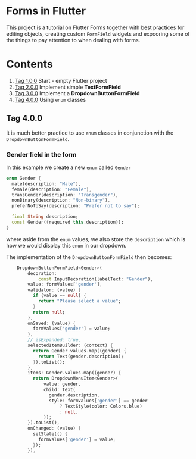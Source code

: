 # Forms in Flutter

This project is a tutorial on Flutter Forms together with best practices 
for editing objects, creating custom `FormField` widgets and expooring 
some of the things to pay attention to when dealing with forms.

# Contents
1. [Tag 1.0.0](https://github.com/mehmetartun/forms/tree/1.0.0) Start - empty Flutter project
2. [Tag 2.0.0](https://github.com/mehmetartun/forms/tree/2.0.0) Implement simple **TextFormField**
3. [Tag 3.0.0](https://github.com/mehmetartun/forms/tree/3.0.0) Implement a **DropdownButtonFormField**
4. [Tag 4.0.0](https://github.com/mehmetartun/forms/tree/4.0.0) Using `enum` classes


## Tag 4.0.0

It is much better practice to use `enum` classes in conjunction with the `DropdownButtonFormField`.

### Gender field in the form

In this example we create a new `enum` called `Gender`
```dart
enum Gender {
  male(description: "Male"),
  female(description: "Female"),
  transGender(description: "Transgender"),
  nonBinary(description: "Non-binary"),
  preferNoToSay(description: "Prefer not to say");

  final String description;
  const Gender({required this.description});
}
```
where aside from the `enum` values, we also store the `description` which is how we would display this `enum` in our dropdown.

The implementation of the `DropdownButtonFormField` then becomes:
```dart
    DropdownButtonFormField<Gender>(
        decoration:
            const InputDecoration(labelText: "Gender"),
        value: formValues['gender'],
        validator: (value) {
          if (value == null) {
            return "Please select a value";
          }
          return null;
        },
        onSaved: (value) {
          formValues['gender'] = value;
        },
        // isExpanded: true,
        selectedItemBuilder: (context) {
          return Gender.values.map((gender) {
            return Text(gender.description);
          }).toList();
        },
        items: Gender.values.map((gender) {
          return DropdownMenuItem<Gender>(
              value: gender,
              child: Text(
                gender.description,
                style: formValues['gender'] == gender
                    ? TextStyle(color: Colors.blue)
                    : null,
              ));
        }).toList(),
        onChanged: (value) {
          setState(() {
            formValues['gender'] = value;
          });
        }),
```




